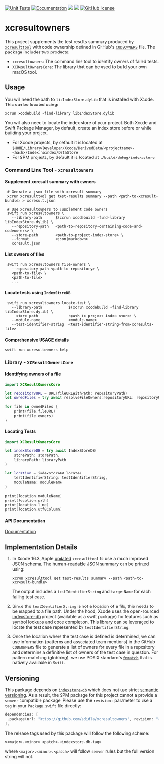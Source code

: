[![Unit Tests](https://github.com/sdidla/xcresultowners/actions/workflows/unit-tests.yml/badge.svg)](https://github.com/sdidla/xcresultowners/actions/workflows/unit-tests.yml)
[![Documentation](https://github.com/sdidla/xcresultowners/actions/workflows/documentation.yml/badge.svg)](https://sdidla.github.io/xcresultowners/documentation/xcresultownerscore)
[![](https://img.shields.io/endpoint?url=https%3A%2F%2Fswiftpackageindex.com%2Fapi%2Fpackages%2Fsdidla%2Fxcresultowners%2Fbadge%3Ftype%3Dswift-versions)](https://swiftpackageindex.com/sdidla/xcresultowners)
[![](https://img.shields.io/endpoint?url=https%3A%2F%2Fswiftpackageindex.com%2Fapi%2Fpackages%2Fsdidla%2Fxcresultowners%2Fbadge%3Ftype%3Dplatforms)](https://swiftpackageindex.com/sdidla/xcresultowners)
[![GitHub license](https://img.shields.io/github/license/sdidla/xcresultowners)](https://github.com/sdidla/xcresultowners/blob/main/LICENSE)

# xcresultowners

This project supplements the test results summary produced by [`xcresulttool`](https://keith.github.io/xcode-man-pages/xcresulttool.1.html) with code ownership defined in GitHub's [`CODEOWNERS`](https://docs.github.com/en/repositories/managing-your-repositorys-settings-and-features/customizing-your-repository/about-code-owners) file. The package includes two products:

- `xcresultowners`: The command line tool to identify owners of failed tests.
- `XCResultOwnersCore`: The library that can be used to build your own macOS tool.

## Usage

You will need the path to `libIndexStore.dylib` that is installed with Xcode. This can be located using:

```shell
xcrun xcodebuild -find-library libIndexStore.dylib
```

You will also need to locate the index store of your project. Both Xcode and Swift Package Manager, by default, create an index store before or while building your project.

- For Xcode projects, by default it is located at `$HOME/Library/Developer/Xcode/DerivedData/<projectname>-<hash>/Index.noindex/DataStore`
- For SPM projects, by default it is located at `./build/debug/index/store`


### Command Line Tool - `xcresultowners`

#### Supplement xcresult summary with owners
```shell
 # Genrate a json file with xcresult summary
 xcrun xcresulttool get test-results summary --path <path-to-xcresult-bundle> > xcresult.json

 # Use xcresultowners to supplement code owners
 swift run xcresultowners \
   --library-path      $(xcrun xcodebuild -find-library libIndexStore.dylib) \
   --repository-path   <path-to-repository-containing-code-and-codeowners> \
   --store-path        <path-to-project-index-store> \
   --format            <json|markdown>
   xcresult.json

```

#### List owners of files
```shell
 swift run xcresultowners file-owners \
   --repository-path <path-to-repository> \
   <path-to-file> \
   <path-to-file>
   ...
```

#### Locate tests using `IndexStoreDB`
```shell
 swift run xcresultowners locate-test \
   --library-path            $(xcrun xcodebuild -find-library libIndexStore.dylib) \
   --store-path              <path-to-project-index-store> \
   --module-name             <module-name>
   --test-identifier-string  <test-identifier-string-from-xcresults-file>
```

#### Comprehensive USAGE details
```shell
swift run xcresultowners help
```

### Library - `XCResultOwnersCore`

#### Identifying owners of a file


```swift
import XCResultOwnersCore

let repositoryURL = URL(fileURLWithPath: repositoryPath)
let ownedFiles = try await resolveFileOwners(repositoryURL: repositoryURL)

for file in ownedFiles {
    print(file.fileURL)
    print(file.owners)
}
```

#### Locating Tests

```swift
import XCResultOwnersCore

let indexStoreDB = try await IndexStoreDB(
    storePath: storePath, 
    libraryPath: libraryPath
)

let location = indexStoreDB.locate(
    testIdentifierString: testIdentifierString,
    moduleName: moduleName
)

print(location.moduleName)
print(location.path)
print(location.line)
print(location.utf8Column)

```

#### API Documentation

[Documentation](https://sdidla.github.io/xcresultowners/documentation/xcresultownerscore/)




## Implementation Details

1. In Xcode 16.3, Apple [updated](https://developer.apple.com/documentation/xcode-release-notes/xcode-16_3-release-notes#xcresulttool) `xcresulttool` to use a much improved JSON schema. The human-readable JSON summary can be printed using:
   
   ```shell
   xcrun xcresulttool get test-results summary --path <path-to-xcresult-bundle> 
   ```
   
   The output includes a `testIdentifierString` and `targetName` for each failing test case. 
1. Since the `testIdentifierString` is not a location of a file, this needs to be mapped to a file path. Under the hood, Xcode uses the open-sourced [indexstore-db](https://github.com/swiftlang/indexstore-db) project (available as a swift package) for features such as symbol lookups and code completion. This library can be leveraged to locate the test case represented by `testIdentifierString`. 
1. Once the location where the test case is defined is determined, we can use information (patterns and associated team mentions) in the GitHub `CODEOWNERS` file to generate a list of owners for every file in a repository and determine a definitive list of owners of the test case in question. For pattern matching (globbing), we use POSIX standard's [`fnmatch`](https://pubs.opengroup.org/onlinepubs/9699919799/functions/fnmatch.html) that is natively available in `Swift`.

## Versioning

This package depends on [`indexstore-db`](https://github.com/swiftlang/indexstore-db) which does not use strict [semantic versioning](https://semver.org). As a result, the SPM package for this project cannot a provide a `semver` compatible package. Please use the `revision:` parameter to use a `tag` in your `Package.swift` file directly:

```swift
dependencies: [
 .package(url: "https://github.com/sdidla/xcresultowners", revision: "<##>release-tag"),
],
```
   
The release tags used by this package will follow the following scheme:

```
v<major>.<minor>.<patch>-<indexstore-db-tag>
```

where `<major>.<minor>.<patch>` will follow `semver` rules but the full version string will not.
 
